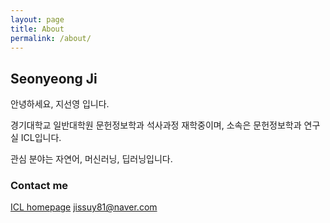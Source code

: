 ```yaml
---
layout: page
title: About
permalink: /about/
---
```



## Seonyeong Ji

안녕하세요, 지선영 입니다.

경기대학교 일반대학원 문헌정보학과 석사과정 재학중이며, 소속은 문헌정보학과 연구실 ICL입니다.

관심 분야는 자연어, 머신러닝, 딥러닝입니다.


### Contact me

[ICL homepage](https://2016icl1618.wixsite.com/iclab)
[jissuy81@naver.com](mailto:jissuy81@naver.com)

